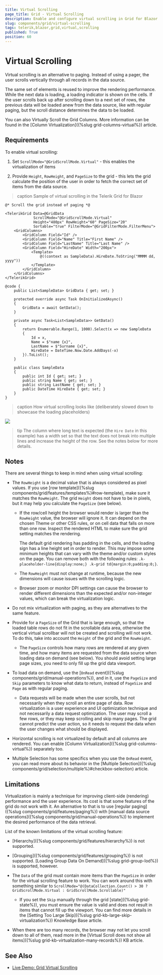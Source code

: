 ```yaml
---
title: Virtual Scrolling
page_title: Grid - Virtual Scrolling
description: Enable and configure virtual scrolling in Grid for Blazor.
slug: components/grid/virtual-scrolling
tags: telerik,blazor,grid,virtual,scrolling
published: True
position: 60
---
```


# Virtual Scrolling

Virtual scrolling is an alternative to paging. Instead of using a pager, the user scrolls vertically through all records in the data source.

The same set of elements is reused to improve the rendering performance. While the next data is loading, a loading indicator is shown on the cells. If the user scrolls back up after scrolling down to a next set of rows, the previous data will be loaded anew from the data source, like with regular paging, but the scroll distance determines the data to be loaded.

You can also Virtually Scroll the Grid Columns. More information can be found in the [Column Virtualization]({%slug grid-columns-virtual%}) article.

## Requirements

To enable virtual scrolling:

1. Set `ScrollMode="@GridScrollMode.Virtual"` - this enables the virtualization of items

2. Provide  `Height`, `RowHeight`, and `PageSize` to the grid - this lets the grid calculate the position of the user in order to fetch the correct set of items from the data source.

>caption Sample of virtual scrolling in the Telerik Grid for Blazor

````CSHTML
@* Scroll the grid instead of paging *@

<TelerikGrid Data=@GridData
             ScrollMode="@GridScrollMode.Virtual"
             Height="480px" RowHeight="60" PageSize="20"
             Sortable="true" FilterMode="@GridFilterMode.FilterMenu">
    <GridColumns>
        <GridColumn Field="Id" />
        <GridColumn Field="Name" Title="First Name" />
        <GridColumn Field="LastName" Title="Last Name" />
        <GridColumn Field="HireDate" Width="200px">
            <Template>
                @((context as SampleData).HireDate.ToString("MMMM dd, yyyy"))
            </Template>
        </GridColumn>
    </GridColumns>
</TelerikGrid>

@code {
    public List<SampleData> GridData { get; set; }

    protected override async Task OnInitializedAsync()
    {
        GridData = await GetData();
    }

    private async Task<List<SampleData>> GetData()
    {
        return Enumerable.Range(1, 1000).Select(x => new SampleData
        {
            Id = x,
            Name = $"name {x}",
            LastName = $"Surname {x}",
            HireDate = DateTime.Now.Date.AddDays(-x)
        }).ToList();
    }

    public class SampleData
    {
        public int Id { get; set; }
        public string Name { get; set; }
        public string LastName { get; set; }
        public DateTime HireDate { get; set; }
    }
}
````

>caption How virtual scrolling looks like (deliberately slowed down to showcase the loading placeholders)

![](images/virtual-scrolling-overview.gif)

>tip The column where long text is expected (the `Hire Date` in this example) has a width set so that the text does not break into multiple lines and increase the height of the row. See the notes below for more details.

## Notes

There are several things to keep in mind when using virtual scrolling:

* The `RowHeight` is a decimal value that is always considered as pixel values. If you use [row template]({%slug components/grid/features/templates%}#row-template), make sure it matches the `RowHeight`. The grid `Height` does not have to be in pixels, but it may help you calculate the `PageSize` (see below).

    * If the row/cell height the browser would render is larger than the `RowHeight` value, the browser will ignore it. It can depend on the chosen Theme or other CSS rules, or on cell data that falls on more than one row. Inspect the rendered HTML to make sure the grid setting matches the rendering.

        The default grid rendering has padding in the cells, and the loading sign has a line height set in order to render. This may impose some minimum heights that can vary with the theme and/or custom styles on the page. You can remove both with the following rules: `.k-placeholder-line{display:none;} .k-grid td{margin:0;padding:0;}`.

    * The `RowHeight` must not change at runtime, because the new dimensions will cause issues with the scrolling logic.

    * Browser zoom or monitor DPI settings can cause the browser to render different dimensions than the expected and/or non-integer values, which can break the virtualization logic.

* Do not mix virtualization with paging, as they are alternatives to the same feature.

* Provide for a `PageSize` of the Grid that is large enough, so that the loaded table rows do not fit in the scrollable data area, otherwise the vertical virtual scrollbar will not be created and scrolling will not work. To do this, take into account the `Height` of the grid and the `RowHeight`.

    * The `PageSize` controls how many rows are rendered at any given time, and how many items are requested from the data source when loading data on demand (see below). You should avoid setting large page sizes, you need to only fill up the grid data viewport.

* To load data on demand, use the [`OnRead` event]({%slug components/grid/manual-operations%}), and in it, use the `PageSize` and `Skip` parameters to know what data to return, instead of `PageSize` and `Page` as with regular paging.

    * Data requests will be made when the user scrolls, but not necessarily when they scroll an entire page of data. Row virtualization is a user experience and UI optimization technique and not necessarily a data request optimization. The user may scroll a few rows, or they may keep scrolling and skip many pages. The grid cannot predict the user action, so it needs to request the data when the user changes what should be displayed.

* Horizontal scrolling is not virtualized by default and all columns are rendered. You can enable [Column Virtualization]({%slug grid-columns-virtual%}) separately too.

* Multiple Selection has some specifics when you use the `OnRead` event, you can read more about its behavior in the [Multiple Selection]({%slug components/grid/selection/multiple%}#checkbox-selection) article.

## Limitations

Virtualization is mainly a technique for improving client-side (rendering) performance and the user experience. Its cost is that some features of the grid do not work with it. An alternative to that is to use [regular paging]({%slug components/grid/features/paging%}) with [manual data source operations]({%slug components/grid/manual-operations%}) to implement the desired performance of the data retrieval.

List of the known limitations of the virtual scrolling feature:

* [Hierarchy]({%slug components/grid/features/hierarchy%}) is not supported.

* [Grouping]({%slug components/grid/features/grouping%}) is not supported. [Loading Group Data On Demand]({%slug grid-group-lod%}) is supported, however.

* The `Data` of the grid must contain more items than the `PageSize` in order for the virtual scrolling feature to work. You can work around this with something similar to `ScrollMode="@(DataCollection.Count() > 30 ? GridScrollMode.Virtual : GridScrollMode.Scrollable)"`

    * If you set the `Skip` manually through the grid [state]({%slug grid-state%}), you must ensure the value is valid and does not result in items that cannot fill up the viewport. You can find more details in the [Setting Too Large Skip]({%slug grid-kb-large-skip-virtualization%}) Knowledge Base article.

* When there are too many records, the browser may not let you scroll down to all of them, read more in the [Virtual Scroll does not show all items]({%slug grid-kb-virtualization-many-records%}) KB article.

<!--
Code for the GIF

<TelerikGrid TItem="@SampleData"
             ScrollMode="@GridScrollMode.Virtual"
             Height="480px" RowHeight="60" PageSize="20"
             Sortable="true" FilterMode="@GridFilterMode.FilterMenu"
             OnRead=@ReadItems Width="640px">
    <GridColumns>
        <GridColumn Field="Id" />
        <GridColumn Field="Name" Title="First Name" />
        <GridColumn Field="LastName" Title="Last Name" />
        <GridColumn Field="HireData" Width="200px">
            <Template>
                @((context as SampleData).HireDate.ToString("MMMM dd, yyyy"))
            </Template>
        </GridColumn>
    </GridColumns>
</TelerikGrid>

@code {
    public List<SampleData> SourceData { get; set; }

    protected override async Task OnInitializedAsync()
    {
        SourceData = await GetData();
    }

    private async Task<List<SampleData>> GetData()
    {
        return Enumerable.Range(1, 1000).Select(x => new SampleData
        {
            Id = x,
            Name = $"name {x}",
            LastName = $"Surname {x}",
            HireDate = DateTime.Now.Date.AddDays(-x)
        }).ToList();
    }

    protected async Task ReadItems(GridReadEventArgs args)
    {
        Console.WriteLine("before");
        await Task.Delay(500); //delay for creating the GIF
        Console.WriteLine("after");

        args.Data = SourceData.Skip(args.Request.Skip).Take(args.Request.PageSize).ToList();
        args.Total = SourceData.Count;
    }

    public class SampleData
    {
        public int Id { get; set; }
        public string Name { get; set; }
        public string LastName { get; set; }
        public DateTime HireDate { get; set; }
    }
}
-->

## See Also

  * [Live Demo: Grid Virtual Scrolling](https://demos.telerik.com/blazor-ui/grid/virtual-scrolling)
